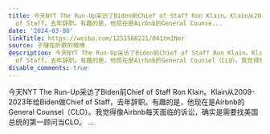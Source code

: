 ```yaml
---
title: 今天NYT The Run-Up采访了Biden前Chief of Staff Ron Klain。Klain从2009-2023年给Biden做Chief
  of Staff，去年辞职。有趣的是，他现在是Airbnb的General Counse...
date: '2024-03-08'
linkTitle: https://weibo.com/1251560221/O41tm1Ner
source: 子陵在听歌的微博
description: 今天NYT The Run-Up采访了Biden前Chief of Staff Ron Klain。Klain从2009-2023年给Biden做Chief
  of Staff，去年辞职。有趣的是，他现在是Airbnb的General Counsel（CLO）。我觉得像Airbnb每天面临的诉讼，确实是需要找美国总统的第一顾问当CLO。  ...
disable_comments: true
---
```

今天NYT The Run-Up采访了Biden前Chief of Staff Ron Klain。Klain从2009-2023年给Biden做Chief of Staff，去年辞职。有趣的是，他现在是Airbnb的General Counsel（CLO）。我觉得像Airbnb每天面临的诉讼，确实是需要找美国总统的第一顾问当CLO。  ...